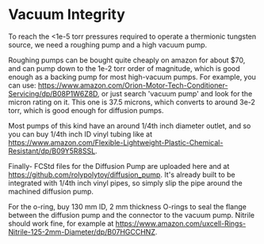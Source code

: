 # Vacuum Integrity

To reach the <1e-5 torr pressures required to operate a thermionic tungsten source, we need a roughing pump and a high vacuum pump.

Roughing pumps can be bought quite cheaply on amazon for about $70, and can pump down to the 1e-2 torr order of magnitude, which is good enough as a backing pump for most high-vacuum pumps. For example, you can use: https://www.amazon.com/Orion-Motor-Tech-Conditioner-Servicing/dp/B08P1W6Z8D, or just search 'vacuum pump' and look for the micron rating on it. This one is 37.5 microns, which converts to around 3e-2 torr, which is good enough for diffusion pumps.

Most pumps of this kind have an around 1/4th inch diameter outlet, and so you can buy 1/4th inch ID vinyl tubing like at https://www.amazon.com/Flexible-Lightweight-Plastic-Chemical-Resistant/dp/B09Y5R8SSL. 

Finally- FCStd files for the Diffusion Pump are uploaded here and at https://github.com/rolypolytoy/diffusion_pump. It's already built to be integrated with 1/4th inch vinyl pipes, so simply slip the pipe around the machined diffusion pump. 

For the o-ring, buy 130 mm ID, 2 mm thickness O-rings to seal the flange between the diffusion pump and the connector to the vacuum pump. Nitrile should work fine, for example at https://www.amazon.com/uxcell-Rings-Nitrile-125-2mm-Diameter/dp/B07HGCCHNZ.

